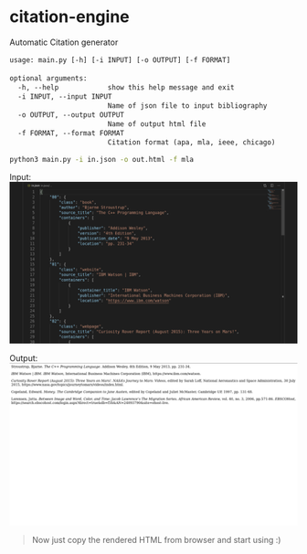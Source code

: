 # citation-engine
Automatic Citation generator

```text
usage: main.py [-h] [-i INPUT] [-o OUTPUT] [-f FORMAT]

optional arguments:
  -h, --help            show this help message and exit
  -i INPUT, --input INPUT
                        Name of json file to input bibliography
  -o OUTPUT, --output OUTPUT
                        Name of output html file
  -f FORMAT, --format FORMAT
                        Citation format (apa, mla, ieee, chicago)
```

```bash
python3 main.py -i in.json -o out.html -f mla
```

Input:
![Input](./in.png)

Output:
![Output](./out.png)

> Now just copy the rendered HTML from browser and start using :)
